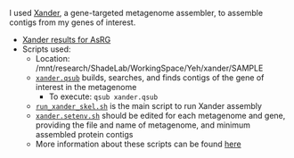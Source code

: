 I used [Xander](https://github.com/rdpstaff/Xander_assembler), a gene-targeted metagenome assembler, to assemble contigs from my genes of interest. 
* [Xander results for AsRG](https://github.com/ShadeLab/meta_arsenic/blob/master/Xander/Xander_results.md)
* Scripts used:
    * Location: /mnt/research/ShadeLab/WorkingSpace/Yeh/xander/SAMPLE
    * [`xander.qsub`](https://github.com/ShadeLab/meta_arsenic/blob/master/Xander/xander.qsub) builds, searches, and finds contigs of the gene of interest in the metagenome
        * To execute: `qsub xander.qsub`
    * [`run_xander_skel.sh`](https://github.com/ShadeLab/meta_arsenic/blob/master/Xander/run_xander_skel.sh) is the main script to run Xander assembly
    * [`xander.setenv.sh`](https://github.com/ShadeLab/meta_arsenic/blob/master/Xander/xander_setenv.sh) should be edited for each metagenome and gene, providing the file and name of metagenome, and minimum assembled protein contigs
    * More information about these scripts can be found [here](https://github.com/edamame-course/Xander/blob/master/Xander.md)
